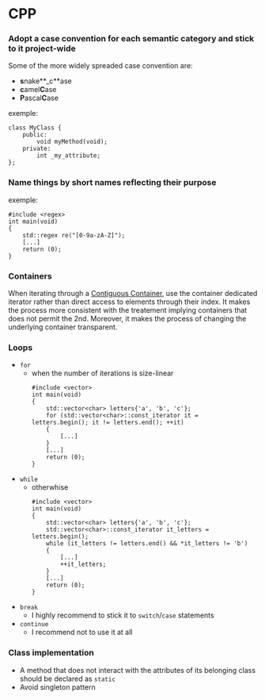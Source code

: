 # CPP

### Adopt a case convention for each semantic category and stick to it project-wide
Some of the more widely spreaded case convention are:
- **s**nake**\_c**ase
- **c**amel**C**ase
- **P**ascal**C**ase

exemple:
```
class MyClass {
    public:
        void myMethod(void);
    private:
        int _my_attribute;
};
```

### Name things by short names reflecting their purpose
exemple:
```
#include <regex>
int main(void)
{
    std::regex re("[0-9a-zA-Z]");
    [...]
    return (0);
}
```

### Containers
When iterating through a [Contiguous Container](https://en.cppreference.com/w/cpp/named_req/ContiguousContainer), use the container dedicated iterator rather than direct access to elements through their index.
It makes the process more consistent with the treatement implying containers that does not permit the 2nd.
Moreover, it makes the process of changing the underlying container transparent.

### Loops

- `for`
    - when the number of iterations is size-linear
        ```
        #include <vector>
        int main(void)
        {
        	std::vector<char> letters{'a', 'b', 'c'};
        	for (std::vector<char>::const_iterator it = letters.begin(); it != letters.end(); ++it)
        	{
        		[...]
        	}
        	[...]
        	return (0);
        }
        ```
- `while`
    - otherwhise
        ```
        #include <vector>
        int main(void)
        {
        	std::vector<char> letters{'a', 'b', 'c'};
        	std::vector<char>::const_iterator it_letters = letters.begin();
        	while (it_letters != letters.end() && *it_letters != 'b')
        	{
        		[...]
        		++it_letters;
        	}
        	[...]
        	return (0);
        }
        ```
- `break`
    - I highly recommend to stick it to `switch`/`case` statements
- `continue`
    - I recommend not to use it at all

### Class implementation

- A method that does not interact with the attributes of its belonging class should be declared as `static`
- Avoid singleton pattern
